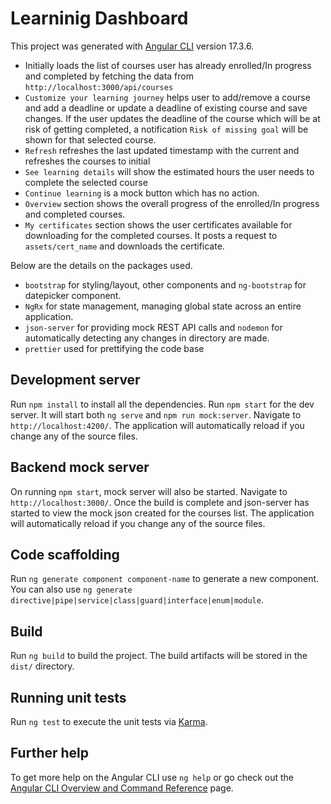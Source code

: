 # Learninig Dashboard

This project was generated with [Angular CLI](https://github.com/angular/angular-cli) version 17.3.6.

- Initially loads the list of courses user has already enrolled/In progress and completed by fetching the data from `http://localhost:3000/api/courses`
- `Customize your learning journey` helps user to add/remove a course and add a deadline or update a deadline of existing course and save changes. If the user updates the deadline of the course which will be at risk of getting completed, a notification `Risk of missing goal` will be shown for that selected course.
- `Refresh` refreshes the last updated timestamp with the current and refreshes the courses to initial
- `See learning details` will show the estimated hours the user needs to complete the selected course
- `Continue learning` is a mock button which has no action.
- `Overview` section shows the overall progress of the enrolled/In progress and completed courses.
- `My certificates` section shows the user certificates available for downloading for the completed courses. It posts a request to `assets/cert_name` and downloads the certificate.

Below are the details on the packages used.

- `bootstrap` for styling/layout, other components and `ng-bootstrap` for datepicker component.
- `NgRx` for state management, managing global state across an entire application.
- `json-server` for providing mock REST API calls and `nodemon` for automatically detecting any changes in directory are made.
- `prettier` used for prettifying the code base

## Development server

Run `npm install` to install all the dependencies.
Run `npm start` for the dev server. It will start both `ng serve` and `npm run mock:server`. Navigate to `http://localhost:4200/`. The application will automatically reload if you change any of the source files.

## Backend mock server

On running `npm start`, mock server will also be started. Navigate to `http://localhost:3000/`. Once the build is complete and json-server has started to view the mock json created for the courses list. The application will automatically reload if you change any of the source files.

## Code scaffolding

Run `ng generate component component-name` to generate a new component. You can also use `ng generate directive|pipe|service|class|guard|interface|enum|module`.

## Build

Run `ng build` to build the project. The build artifacts will be stored in the `dist/` directory.

## Running unit tests

Run `ng test` to execute the unit tests via [Karma](https://karma-runner.github.io).

## Further help

To get more help on the Angular CLI use `ng help` or go check out the [Angular CLI Overview and Command Reference](https://angular.io/cli) page.
